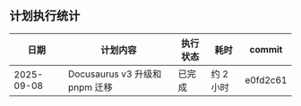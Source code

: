 ## 计划执行统计

| 日期       | 计划内容                       | 执行状态 | 耗时      | commit   |
| ---------- | ------------------------------ | -------- | --------- | -------- |
| 2025-09-08 | Docusaurus v3 升级和 pnpm 迁移 | 已完成   | 约 2 小时 | e0fd2c61 |
